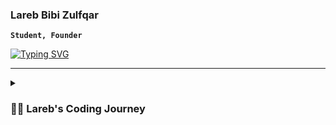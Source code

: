 ### Lareb Bibi Zulfqar
**`Student, Founder`**

[![Typing SVG](https://readme-typing-svg.demolab.com?font=Fira+Code&pause=1000&width=510&lines=Living+and+growing+a+little+more+every+day)](https://git.io/typing-svg)

<!-- Basic thing about me, what do they need to know about me? can i do the job? will i be happy doing the job? will i get along with the team? -->

---

<!-- <h3 align="left">More about me:</h3>
<p align="left">
<a href="https://www.linkedin.com/in/zulfqar-lareb-bibi" target="blank"><img align="center" src="https://raw.githubusercontent.com/rahuldkjain/github-profile-readme-generator/master/src/images/icons/Social/linked-in-alt.svg" alt="lareb bibi zulfqar" height="30" width="40" /></a>
<a href="https://www.leetcode.com/zlareb" target="blank"><img align="center" src="https://raw.githubusercontent.com/rahuldkjain/github-profile-readme-generator/master/src/images/icons/Social/leet-code.svg" alt="zlareb" height="30" width="40" /></a>
</p> -->


<details>
 <summary><h3>👨‍💻 Lareb's Coding Journey</h3></summary>
  prob solving + fin hub = blabla

<!--
**zlareb/zlareb** is a ✨ _special_ ✨ repository because its `README.md` (this file) appears on your GitHub profile.

Here are some ideas to get you started:

- 🔭 I’m currently working on ...
- 🌱 I’m currently learning ...
- 👯 I’m looking to collaborate on ...
- 🤔 I’m looking for help with ...
- 💬 Ask me about ...
- 📫 How to reach me: ...
- 😄 Pronouns: ...
- ⚡ Fun fact: ...
-->
